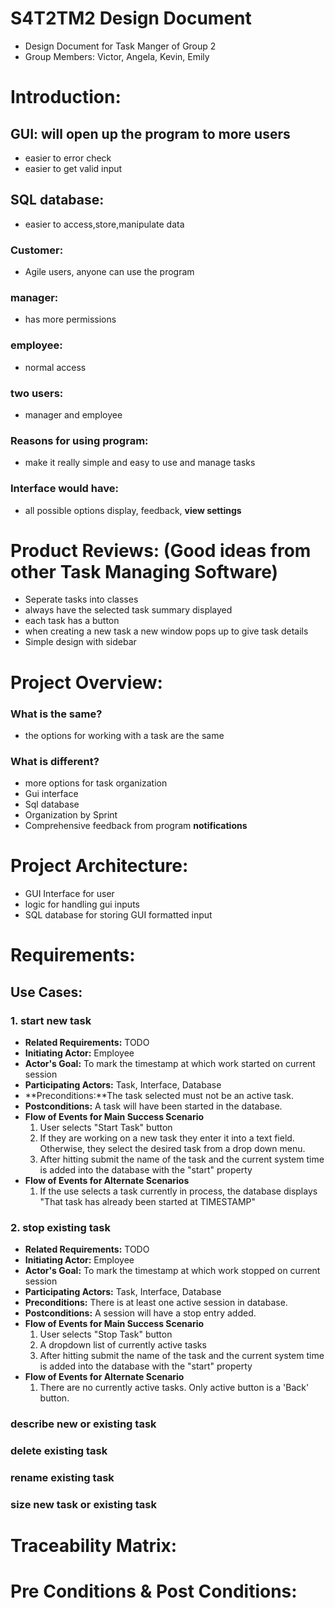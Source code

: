 # S4T2TM2 Design Document
- Design Document for Task Manger of Group 2
- Group Members: Victor, Angela, Kevin, Emily
# Introduction:

## GUI: will open up the program to more users
- easier to error check
- easier to get valid input

## SQL database: 
- easier to access,store,manipulate data

### Customer: 
- Agile users, anyone can use the program

### manager: 
- has more permissions 

### employee: 
- normal access

### two users: 
- manager and employee

### Reasons for using program: 
- make it really simple and easy to use and manage tasks

### Interface would have: 
- all possible options display, feedback, **view settings**

# Product Reviews: (Good ideas from other Task Managing Software)
- Seperate tasks into classes
- always have the selected task summary displayed
- each task has a button
- when creating a new task a new window pops up to give task details
- Simple design with sidebar

# Project Overview:
### What is the same?
- the options for working with a task are the same
### What is different?
- more options for task organization
- Gui interface
- Sql database
- Organization by Sprint
- Comprehensive feedback from program **notifications**

# Project Architecture:
- GUI Interface for user
- logic for handling gui inputs
- SQL database for storing GUI formatted input

# Requirements:
## Use Cases:
### 1. start new task 
- **Related Requirements:** TODO
- **Initiating Actor:** Employee
- **Actor's Goal:** To mark the timestamp at which work started on current session
- **Participating Actors:** Task, Interface, Database
- **Preconditions:**The task selected must not be an active task.
- **Postconditions:** A task will have been started in the database.
- **Flow of Events for Main Success Scenario**
	1. User selects "Start Task" button
	2. If they are working on a new task they enter it into a text field. Otherwise, they select the desired task from a drop down menu.
	3. After hitting submit the name of the task and the current system time is added into the database with the "start" property 
- **Flow of Events for Alternate Scenarios**
	1. If the use selects a task currently in process, the database displays "That task has already been started at TIMESTAMP"

### 2. stop existing task 
- **Related Requirements:** TODO
- **Initiating Actor:** Employee
- **Actor's Goal:** To mark the timestamp at which work stopped on current session
- **Participating Actors:** Task, Interface, Database
- **Preconditions:** There is at least one active session in database.
- **Postconditions:** A session will have a stop entry added.
- **Flow of Events for Main Success Scenario**
	1. User selects "Stop Task" button
	2. A dropdown list of currently active tasks 
	3. After hitting submit the name of the task and the current system time is added into the database with the "start" property 
- **Flow of Events for Alternate Scenario**
	1. There are no currently active tasks. Only active button is a 'Back' button.

### describe new or existing task

### delete existing task

### rename existing task

### size new task or existing task

# Traceability Matrix:

# Pre Conditions & Post Conditions:



